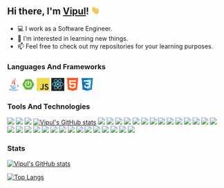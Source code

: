 ## Hi there, I'm [Vipul](https://github.com/vipul-kumar-singh/)! <img src="https://raw.githubusercontent.com/vipul-kumar-singh/vipul-kumar-singh/master/src/gif/wave.gif" width="20px">

- 💻 I work as a Software Engineer.
- 👀 I’m interested in learning new things.
- 📫 Feel free to check out my repositories for your learning purposes.


### Languages And Frameworks
<code><a href="https://github.com/vipul-kumar-singh/DataStructures"><img height="30" src="https://raw.githubusercontent.com/vipul-kumar-singh/vipul-kumar-singh/master/src/logo/java.png" title="Java"></a></code>
<code><a href="https://github.com/vipul-kumar-singh/Resource-Server"><img height="30" src="https://raw.githubusercontent.com/vipul-kumar-singh/vipul-kumar-singh/master/src/logo/spring-boot.png" title="Spring Boot"></a></code>
<code><a href="https://github.com/vipul-kumar-singh/Complete-JavaScript-2021"><img height="30" src="https://raw.githubusercontent.com/vipul-kumar-singh/vipul-kumar-singh/master/src/logo/js.png" title="JavaScript"></a></code>
<code><a href="https://github.com/vipul-kumar-singh/React-The-Complete-Guide"><img height="30" src="https://raw.githubusercontent.com/vipul-kumar-singh/vipul-kumar-singh/master/src/logo/react.png" title="React JS"></a></code>
<code><img height="30" src="https://raw.githubusercontent.com/vipul-kumar-singh/vipul-kumar-singh/master/src/logo/html.png" title="HTML"></code>
<code><img height="30" src="https://raw.githubusercontent.com/vipul-kumar-singh/vipul-kumar-singh/master/src/logo/css.png" title="CSS"></code>

### Tools And Technologies
![](https://img.shields.io/badge/API-JPA-informational?style=flat&logo=hibernate&logoColor=e6ac00&color=0099ff&labelColor=white)
![](https://img.shields.io/badge/ORM-Hibernate-informational?style=flat&logo=hibernate&logoColor=e6ac00&color=0099ff&labelColor=white)
![](https://img.shields.io/badge/Arch-MVC-informational?style=flat&logo=spring&logoColor=6DB33F&color=0099ff&labelColor=white)
[![Vipul's GitHub stats](https://img.shields.io/badge/Arch-Microservices-informational?style=flat&logo=springboot&logoColor=6DB33F&color=0099ff&labelColor=white)](https://github.com/vipul-kumar-singh/Eureka)
![](https://img.shields.io/badge/FE-JSP-informational?style=flat&logo=java&logoColor=orange&color=0099ff&labelColor=white)
![](https://img.shields.io/badge/FE-Thymeleaf-informational?style=flat&logo=thymeleaf&logoColor=005F0F&color=0099ff&labelColor=white)
![](https://img.shields.io/badge/BE-Kafka-informational?style=flat&logo=apachekafka&logoColor=black&color=0099ff&labelColor=white)
![](https://img.shields.io/badge/BE-Elasticsearch-informational?style=flat&logo=elasticsearch&logoColor=00ffff&color=0099ff&labelColor=white)
![](https://img.shields.io/badge/DB-MySql-informational?style=flat&logo=mysql&logoColor=4479A1&color=0099ff&labelColor=white)
![](https://img.shields.io/badge/DB-Postgres-informational?style=flat&logo=postgresql&logoColor=4169E1&color=0099ff&labelColor=white)
![](https://img.shields.io/badge/DB-Mongo-informational?style=flat&logo=mongodb&logoColor=47A248&color=0099ff&labelColor=white)
![](https://img.shields.io/badge/Server-Tomcat-informational?style=flat&logo=apachetomcat&logoColor=F8DC75&color=0099ff&labelColor=white)
![](https://img.shields.io/badge/Build-Gradle-informational?style=flat&logo=gradle&logoColor=02303A&color=0099ff&labelColor=white)
![](https://img.shields.io/badge/Build-Maven-informational?style=flat&logo=apachemaven&logoColor=C71A36&color=0099ff&labelColor=white)
![](https://img.shields.io/badge/AWS-EC2-informational?style=flat&logo=amazonaws&logoColor=FF9900&color=0099ff&labelColor=white)
![](https://img.shields.io/badge/AWS-S3-informational?style=flat&logo=amazonaws&logoColor=FF9900&color=0099ff&labelColor=white)
![](https://img.shields.io/badge/AWS-CodeCommit-informational?style=flat&logo=amazonaws&logoColor=FF9900&color=0099ff&labelColor=white)
![](https://img.shields.io/badge/AWS-CodeBuild-informational?style=flat&logo=amazonaws&logoColor=FF9900&color=0099ff&labelColor=white)
![](https://img.shields.io/badge/AWS-CodePipeline-informational?style=flat&logo=amazonaws&logoColor=FF9900&color=0099ff&labelColor=white)
![](https://img.shields.io/badge/AWS-Cognito-informational?style=flat&logo=amazonaws&logoColor=FF9900&color=0099ff&labelColor=white)
![](https://img.shields.io/badge/AWS-Lambda-informational?style=flat&logo=amazonaws&logoColor=FF9900&color=0099ff&labelColor=white)
![](https://img.shields.io/badge/AWS-Cloudwatch-informational?style=flat&logo=amazonaws&logoColor=FF9900&color=0099ff&labelColor=white)
![](https://img.shields.io/badge/AWS-MSK-informational?style=flat&logo=amazonaws&logoColor=FF9900&color=0099ff&labelColor=white)
![](https://img.shields.io/badge/VCS-Git-informational?style=flat&logo=github&logoColor=black&color=0099ff&labelColor=white)
![](https://img.shields.io/badge/VCS-Flyway-informational?style=flat&logo=amazondynamodb&logoColor=blue&color=0099ff&labelColor=white)
![](https://img.shields.io/badge/VCS-Liquibase-informational?style=flat&logo=amazondynamodb&logoColor=blue&color=0099ff&labelColor=white)
![](https://img.shields.io/badge/QA-Postman-informational?style=flat&logo=postman&logoColor=FF6C37&color=0099ff&labelColor=white)
![](https://img.shields.io/badge/QA-JMeter-informational?style=flat&logo=apachejmeter&logoColor=D22128&color=0099ff&labelColor=white)
![](https://img.shields.io/badge/QA-Junit-informational?style=flat&logo=junit5&logoColor=25A162&color=0099ff&labelColor=white)
![](https://img.shields.io/badge/IDE-IntelliJ-informational?style=flat&logo=intellijidea&logoColor=cc00ff&color=0099ff&labelColor=white)
![](https://img.shields.io/badge/IDE-Eclipse-informational?style=flat&logo=eclipseide&logoColor=2C2255&color=0099ff&labelColor=white)
![](https://img.shields.io/badge/OS-Ubuntu-informational?style=flat&logo=ubuntu&logoColor=E95420&color=0099ff&labelColor=white)
![](https://img.shields.io/badge/OS-Windows-informational?style=flat&logo=windows&logoColor=0078D6&color=0099ff&labelColor=white)



### Stats

[![Vipul's GitHub stats](https://github-readme-stats.vercel.app/api?username=vipul-kumar-singh&show_icons=true&theme=algolia)](https://github.com/vipul-kumar-singh/)

[![Top Langs](https://github-readme-stats.vercel.app/api/top-langs/?username=vipul-kumar-singh&show_icons=true&theme=algolia&layout=compact)](https://github.com/vipul-kumar-singh/)
